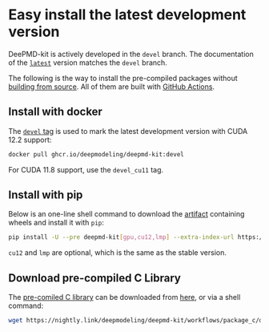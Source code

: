 # Easy install the latest development version

DeePMD-kit is actively developed in the `devel` branch. The documentation of the [`latest`](https://docs.deepmodeling.com/projects/deepmd/en/latest/) version matches the `devel` branch.

The following is the way to install the pre-compiled packages without [building from source](./install-from-source.md). All of them are built with [GitHub Actions](../development/cicd.md).

## Install with docker

The [`devel` tag](https://github.com/deepmodeling/deepmd-kit/pkgs/container/deepmd-kit/131827568?tag=devel) is used to mark the latest development version with CUDA 12.2 support:

```bash
docker pull ghcr.io/deepmodeling/deepmd-kit:devel
```

For CUDA 11.8 support, use the `devel_cu11` tag.

## Install with pip

Below is an one-line shell command to download the [artifact](https://nightly.link/deepmodeling/deepmd-kit/workflows/build_wheel/devel/artifact.zip) containing wheels and install it with `pip`:

```sh
pip install -U --pre deepmd-kit[gpu,cu12,lmp] --extra-index-url https://deepmodeling.github.io/deepmd-kit/simple
```

`cu12` and `lmp` are optional, which is the same as the stable version.

## Download pre-compiled C Library

The [pre-comiled C library](./install-from-c-library.md) can be downloaded from [here](https://nightly.link/deepmodeling/deepmd-kit/workflows/package_c/devel/libdeepmd_c-0-libdeepmd_c.tar.gz.zip), or via a shell command:

```sh
wget https://nightly.link/deepmodeling/deepmd-kit/workflows/package_c/devel/libdeepmd_c-0-libdeepmd_c.tar.gz.zip && unzip libdeepmd_c-0-libdeepmd_c.tar.gz.zip
```
